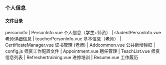 ### 个人信息

#### 文件目录

personinfo
         |
         PersonInfo.vue 个人信息（学生+师资）
         |
         studentPersonlnfo.vue 老师详细信息
         |
         teacherPersonlnfo.vue 基本信息（老师）
         |
         CertificateManager.vue 证书管理 (老师)
         |
         Addcommon.vue  公共新增弹框
         |
         config.js  师资工作配置文件
         |
         Appointment.vue 聘任管理
         |
         TeachList.vue 师资信息列表
         |
         Refreshertraining.vue 进修培训
         |
         Resume.vue 工作履历
